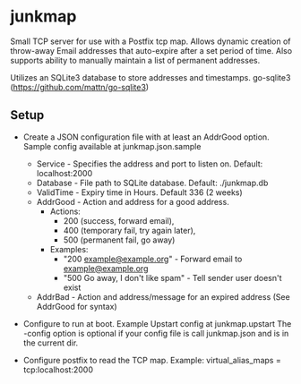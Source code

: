 junkmap
=======
Small TCP server for use with a Postfix tcp map.  Allows dynamic creation of throw-away Email addresses that auto-expire after a set period of time.  Also supports ability to manually maintain a list of permanent addresses. 

Utilizes an SQLite3 database to store addresses and timestamps.
go-sqlite3 (https://github.com/mattn/go-sqlite3)

Setup
-----
* Create a JSON configuration file with at least an AddrGood option.  Sample config available at junkmap.json.sample
    * Service - Specifies the address and port to listen on.  Default: localhost:2000
    * Database - File path to SQLite database.  Default: ./junkmap.db
    * ValidTime - Expiry time in Hours.  Default 336 (2 weeks)
    * AddrGood - Action and address for a good address.  
        * Actions: 
            * 200 (success, forward email), 
            * 400 (temporary fail, try again later), 
            * 500 (permanent fail, go away)
        * Examples: 
            * "200 example@example.org" - Forward email to example@example.org
            * "500 Go away, I don't like spam" - Tell sender user doesn't exist
    * AddrBad - Action and address/message for an expired address (See AddrGood for syntax)

* Configure to run at boot.  Example Upstart config at junkmap.upstart
  The -config option is optional if your config file is call junkmap.json and is in the current dir.
* Configure postfix to read the TCP map.
  Example: virtual_alias_maps = tcp:localhost:2000


